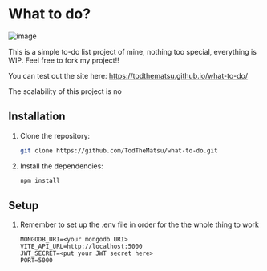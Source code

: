 # What to do?
![image](https://github.com/user-attachments/assets/6131c2f2-f49b-44de-b4a0-f61e95413622)


This is a simple to-do list project of mine, nothing too special, everything is WIP.
Feel free to fork my project!!


You can test out the site here:
https://todthematsu.github.io/what-to-do/

The scalability of this project is no

## Installation

1. Clone the repository:
   ```bash
   git clone https://github.com/TodTheMatsu/what-to-do.git
   ```

2. Install the dependencies:
   ```bash
   npm install
   ```
## Setup
1. Remember to set up the .env file in order for the the whole thing to work
   ```
   MONGODB_URI=<your mongodb URI>
   VITE_API_URL=http://localhost:5000
   JWT_SECRET=<put your JWT secret here>
   PORT=5000
   ```
